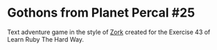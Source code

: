 # Gothons from Planet Percal #25

Text adventure game in the style of [Zork](https://en.wikipedia.org/wiki/Zork) created for the Exercise 43 of Learn Ruby The Hard Way.
